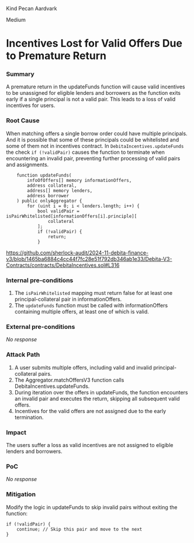Kind Pecan Aardvark

Medium

# Incentives Lost for Valid Offers Due to Premature Return

### Summary

A premature return in the updateFunds function will cause valid incentives to be unassigned for eligible lenders and borrowers as the function exits early if a single principal is not a valid pair. This leads to a loss of valid incentives for users.



### Root Cause

When matching offers a single borrow order could have multiple principals. And it is possible that some of these principals could be whitelisted and some of them not in incentives contract.
 In `DebitaIncentives.updateFunds` the check `if (!validPair)` causes the function to terminate when encountering an invalid pair, preventing further processing of valid pairs and assignments.

```solidity
    function updateFunds(
        infoOfOffers[] memory informationOffers,
        address collateral,
        address[] memory lenders,
        address borrower
    ) public onlyAggregator {
        for (uint i = 0; i < lenders.length; i++) {
            bool validPair = isPairWhitelisted[informationOffers[i].principle][
                collateral
            ];
            if (!validPair) {
                return;
            }
```
https://github.com/sherlock-audit/2024-11-debita-finance-v3/blob/1465ba6884c4cc44f7fc28e51f792db346ab1e33/Debita-V3-Contracts/contracts/DebitaIncentives.sol#L316



### Internal pre-conditions

1. The `isPairWhitelisted` mapping must return false for at least one principal-collateral pair in informationOffers.
2. The `updateFunds` function must be called with informationOffers containing multiple offers, at least one of which is valid.


### External pre-conditions

_No response_

### Attack Path

1. A user submits multiple offers, including valid and invalid principal-collateral pairs.
2. The Aggregator.matchOffersV3 function calls DebitaIncentives.updateFunds.
3. During iteration over the offers in updateFunds, the function encounters an invalid pair and executes the return, skipping all subsequent valid offers.
4. Incentives for the valid offers are not assigned due to the early termination.




### Impact

The users suffer a loss as valid incentives are not assigned to eligible lenders and borrowers.



### PoC

_No response_

### Mitigation

Modify the logic in updateFunds to skip invalid pairs without exiting the function:
```solidity
if (!validPair) {
    continue; // Skip this pair and move to the next
}
```
